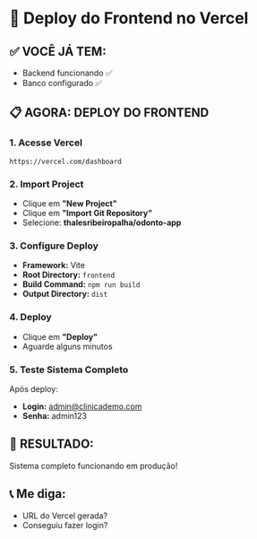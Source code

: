 # 🚀 Deploy do Frontend no Vercel

## ✅ **VOCÊ JÁ TEM:**
- Backend funcionando ✅
- Banco configurado ✅

## 📋 **AGORA: DEPLOY DO FRONTEND**

### 1. **Acesse Vercel**
```
https://vercel.com/dashboard
```

### 2. **Import Project**
- Clique em **"New Project"**
- Clique em **"Import Git Repository"**
- Selecione: **thalesribeiropalha/odonto-app**

### 3. **Configure Deploy**
- **Framework:** Vite
- **Root Directory:** `frontend`
- **Build Command:** `npm run build`
- **Output Directory:** `dist`

### 4. **Deploy**
- Clique em **"Deploy"**
- Aguarde alguns minutos

### 5. **Teste Sistema Completo**
Após deploy:
- **Login:** admin@clinicademo.com
- **Senha:** admin123

## 🎯 **RESULTADO:**
Sistema completo funcionando em produção!

## 📞 **Me diga:**
- URL do Vercel gerada?
- Conseguiu fazer login?

